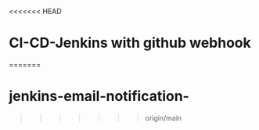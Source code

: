 <<<<<<< HEAD
# CI-CD-Jenkins with github webhook
=======
# jenkins-email-notification-
>>>>>>> origin/main
